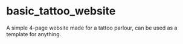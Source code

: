 # basic_tattoo_website
A simple 4-page website made for a tattoo parlour, can be used as a template for anything.
